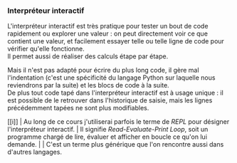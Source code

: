 ### Interpréteur interactif

L'interpréteur interactif est très pratique pour tester un bout de code rapidement ou explorer une valeur : on peut directement voir ce que contient une valeur, et facilement essayer telle ou telle ligne de code pour vérifier qu'elle fonctionne.  
Il permet aussi de réaliser des calculs étape par étape.

Mais il n'est pas adapté pour écrire du plus long code, il gère mal l'indentation (c'est une spécificité du langage Python sur laquelle nous reviendrons par la suite) et les blocs de code à la suite.  
De plus tout code tapé dans l'interpréteur interactif est à usage unique : il est possible de le retrouver dans l'historique de saisie, mais les lignes précédemment tapées ne sont plus modifiables.

[[i]]
| Au long de ce cours j'utiliserai parfois le terme de *REPL* pour désigner l'interpréteur interactif.
| Il signifie *Read-Evaluate-Print Loop*, soit un programme chargé de lire, évaluer et afficher en boucle ce qu'on lui demande.
|
| C'est un terme plus générique que l'on rencontre aussi dans d'autres langages.
